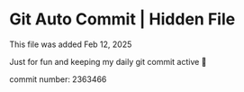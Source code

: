 # Git Auto Commit | Hidden File

This file was added Feb 12, 2025

Just for fun and keeping my daily git commit active 🤪

commit number: 2363466
